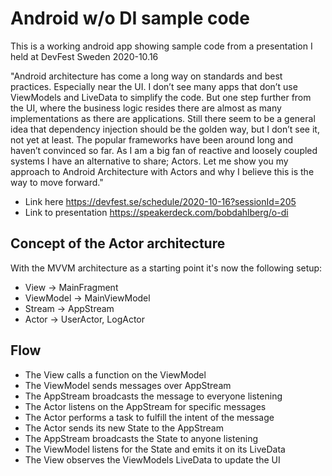 # Android w/o DI sample code
This is a working android app showing sample code from a presentation I held at DevFest Sweden 2020-10.16

"Android architecture has come a long way on standards and best practices. Especially near the UI. I don’t see many apps that don’t use ViewModels and LiveData to simplify the code. But one step further from the UI, where the business logic resides there are almost as many implementations as there are applications. Still there seem to be a general idea that dependency injection should be the golden way, but I don’t see it, not yet at least. The popular frameworks have been around long and haven’t convinced so far. As I am a big fan of reactive and loosely coupled systems I have an alternative to share; Actors. Let me show you my approach to Android Architecture with Actors and why I believe this is the way to move forward."

- Link here https://devfest.se/schedule/2020-10-16?sessionId=205
- Link to presentation https://speakerdeck.com/bobdahlberg/o-di

## Concept of the Actor architecture

With the MVVM architecture as a starting point it's now the following setup:

- View -> MainFragment 
- ViewModel -> MainViewModel 
- Stream -> AppStream 
- Actor -> UserActor, LogActor 

## Flow 
- The View calls a function on the ViewModel 
- The ViewModel sends messages over AppStream 
- The AppStream broadcasts the message to everyone listening 
- The Actor listens on the AppStream for specific messages 
- The Actor performs a task to fulfill the intent of the message 
- The Actor sends its new State to the AppStream 
- The AppStream broadcasts the State to anyone listening 
- The ViewModel listens for the State and emits it on its LiveData 
- The View observes the ViewModels LiveData to update the UI 
